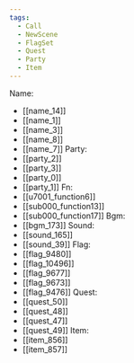 ```yaml
---
tags:
  - Call
  - NewScene
  - FlagSet
  - Quest
  - Party
  - Item
---
```

Name:
- [[name_14]]
- [[name_1]]
- [[name_3]]
- [[name_8]]
- [[name_7]]
Party:
- [[party_2]]
- [[party_3]]
- [[party_0]]
- [[party_1]]
Fn:
- [[u7001_function6]]
- [[sub000_function13]]
- [[sub000_function17]]
Bgm:
- [[bgm_173]]
Sound:
- [[sound_165]]
- [[sound_39]]
Flag:
- [[flag_9480]]
- [[flag_10496]]
- [[flag_9677]]
- [[flag_9673]]
- [[flag_9476]]
Quest:
- [[quest_50]]
- [[quest_48]]
- [[quest_47]]
- [[quest_49]]
Item:
- [[item_856]]
- [[item_857]]
